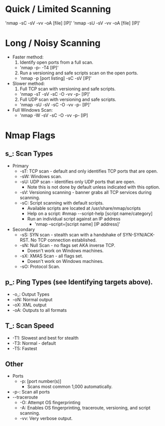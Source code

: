 # Quick / Limited Scanning
'nmap -sC -sV -vv -oA [file] [IP]'
'nmap -sU -sV -vv -oA [file] [IP]'

# Long / Noisy Scanning
- Faster method:
  1. Identify open ports from a full scan.
    - 'nmap -p- -T4 [IP]'
  2. Run a versioning and safe scripts scan on the open ports.
    - 'nmap -p [port listing] -sC -sV [IP]'
- Slower method:
  1. Full TCP scan with versioning and safe scripts.
    - 'nmap -sT -sV -sC -O -vv -p- [IP]'
  2. Full UDP scan with versioning and safe scripts.
    - 'nmap -sU -sV -sC -O -vv -p- [IP]'
- Full Windows Scan:
  - 'nmap -W -sV -sC -O -vv -p- [IP]

# Nmap Flags
## s_: Scan Types 
- Primary 
  - -sT: TCP scan - default and only identifies TCP ports that are open. 
  - -sW: Windows scan. 
  - -sU: UDP scan - identifies only UDP ports that are open. 
    - Note this is not done by default unless indicated with this option. 
  - -sV: Versioning scanning - banner grabs all TCP services during scanning. 
  - -sC: Script scanning with default scripts. 
    - Available scripts are located at /usr/share/nmap/scripts 
    - Help on a script: #nmap --script-help [script name/category] 
    - Run an individual script against an IP address
      - 'nmap –script=[script name] [IP address]'
- Secondary 
  - -sS: SYN scan - stealth scan with a handshake of SYN-SYN/ACK-RST.  No TCP connection established. 
  - -sN: Null Scan - no flags set AKA inverse TCP. 
    - Doesn't work on Windows machines. 
  - -sX: XMAS Scan - all flags set. 
    - Doesn't work on Windows machines. 
  - -sO: Protocol Scan. 
## p_: Ping Types (see Identifying targets above). 
  - -o_: Output Types 
  - -oN: Normal output 
  - -oX: XML output 
  - -oA: Outputs to all formats 
## T_: Scan Speed 
  - -T1: Slowest and best for stealth 
  - -T3: Normal - default 
  - -T5: Fastest 
## Other 
  - Ports 
    - -p: [port number(s)] 
      - Scans most common 1,000 automatically. 
  - -p-: Scan all ports 
  - --traceroute 
    - -O: Attempt OS fingerprinting 
    - -A: Enables OS fingerprinting, traceroute, versioning, and script scanning. 
    - -vv: Very verbose output.
